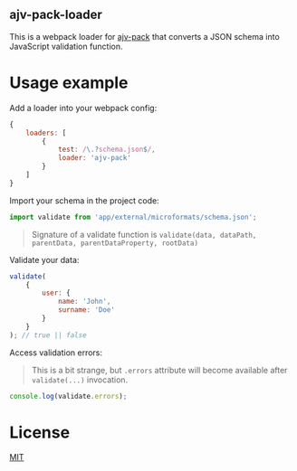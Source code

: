 ajv-pack-loader
---------------

This is a webpack loader for [ajv-pack](https://github.com/epoberezkin/ajv-pack) that converts a JSON schema into JavaScript validation function.

# Usage example

Add a loader into your webpack config:

``` javascript
{
    loaders: [
        {
            test: /\.?schema.json$/,
            loader: 'ajv-pack'
        }
    ]
}
```

Import your schema in the project code:

``` javascript
import validate from 'app/external/microformats/schema.json';
```

> Signature of a validate function is `validate(data, dataPath, parentData, parentDataProperty, rootData)`

Validate your data:

``` javascript
validate(
    {
        user: {
            name: 'John',
            surname: 'Doe'
        }
    }
); // true || false
```

Access validation errors:

> This is a bit strange, but `.errors` attribute will become available after `validate(...)` invocation.

``` javascript
console.log(validate.errors);
```

# License

[MIT](/LICENSE)
